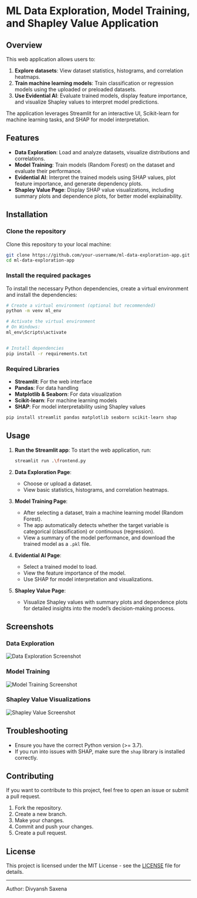 

# ML Data Exploration, Model Training, and Shapley Value Application

## Overview
This web application allows users to:
1. **Explore datasets**: View dataset statistics, histograms, and correlation heatmaps.
2. **Train machine learning models**: Train classification or regression models using the uploaded or preloaded datasets.
3. **Use Evidential AI**: Evaluate trained models, display feature importance, and visualize Shapley values to interpret model predictions.

The application leverages Streamlit for an interactive UI, Scikit-learn for machine learning tasks, and SHAP for model interpretation.

## Features
- **Data Exploration**: Load and analyze datasets, visualize distributions and correlations.
- **Model Training**: Train models (Random Forest) on the dataset and evaluate their performance.
- **Evidential AI**: Interpret the trained models using SHAP values, plot feature importance, and generate dependency plots.
- **Shapley Value Page**: Display SHAP value visualizations, including summary plots and dependence plots, for better model explainability.

## Installation

### Clone the repository
Clone this repository to your local machine:

```bash
git clone https://github.com/your-username/ml-data-exploration-app.git
cd ml-data-exploration-app
```

### Install the required packages
To install the necessary Python dependencies, create a virtual environment and install the dependencies:

```bash
# Create a virtual environment (optional but recommended)
python -m venv ml_env

# Activate the virtual environment
# On Windows:
ml_env\Scripts\activate


# Install dependencies
pip install -r requirements.txt
```

### Required Libraries
- **Streamlit**: For the web interface
- **Pandas**: For data handling
- **Matplotlib & Seaborn**: For data visualization
- **Scikit-learn**: For machine learning models
- **SHAP**: For model interpretability using Shapley values



```bash
pip install streamlit pandas matplotlib seaborn scikit-learn shap
```

## Usage

1. **Run the Streamlit app**:
   To start the web application, run:

   ```bash
   streamlit run .\frontend.py
   ```

2. **Data Exploration Page**:
   - Choose or upload a dataset.
   - View basic statistics, histograms, and correlation heatmaps.

3. **Model Training Page**:
   - After selecting a dataset, train a machine learning model (Random Forest).
   - The app automatically detects whether the target variable is categorical (classification) or continuous (regression).
   - View a summary of the model performance, and download the trained model as a `.pkl` file.

4. **Evidential AI Page**:
   - Select a trained model to load.
   - View the feature importance of the model.
   - Use SHAP for model interpretation and visualizations.

5. **Shapley Value Page**:
   - Visualize Shapley values with summary plots and dependence plots for detailed insights into the model’s decision-making process.

## Screenshots

### Data Exploration
![Data Exploration Screenshot](images/data_exploration.png)

### Model Training
![Model Training Screenshot](images/model_training.png)

### Shapley Value Visualizations
![Shapley Value Screenshot](images/shapley_values.png)

## Troubleshooting
- Ensure you have the correct Python version (>= 3.7).
- If you run into issues with SHAP, make sure the `shap` library is installed correctly.

## Contributing
If you want to contribute to this project, feel free to open an issue or submit a pull request. 

1. Fork the repository.
2. Create a new branch.
3. Make your changes.
4. Commit and push your changes.
5. Create a pull request.

## License
This project is licensed under the MIT License - see the [LICENSE](LICENSE) file for details.




---
Author: Divyansh Saxena


